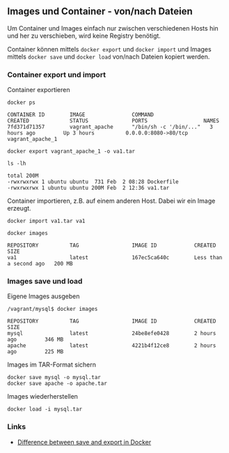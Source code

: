 ﻿Images und Container - von/nach Dateien
---------------------------------------

Um Container und Images einfach nur zwischen verschiedenen Hosts hin und her zu verschieben, wird keine Registry benötigt.

Container können mittels `docker export` und `docker import` und Images mittels `docker save` und `docker load` von/nach Dateien kopiert werden.


### Container export und import

Container exportieren

	docker ps
	
	CONTAINER ID        IMAGE               COMMAND                  CREATED             STATUS              PORTS                  NAMES
	7fd371d71357        vagrant_apache      "/bin/sh -c '/bin/..."   3 hours ago         Up 3 hours          0.0.0.0:8080->80/tcp   vagrant_apache_1

	docker export vagrant_apache_1 -o va1.tar
	
	ls -lh
	
	total 200M
	-rwxrwxrwx 1 ubuntu ubuntu  731 Feb  2 08:28 Dockerfile
	-rwxrwxrwx 1 ubuntu ubuntu 200M Feb  2 12:36 va1.tar

Container importieren, z.B. auf einem anderen Host. Dabei wir ein Image erzeugt.

	docker import va1.tar va1
	
	docker images
	
	REPOSITORY          TAG                 IMAGE ID            CREATED                  SIZE
	va1                 latest              167ec5ca640c        Less than a second ago   200 MB


### Images save und load

Eigene Images ausgeben

	/vagrant/mysql$ docker images
	
	REPOSITORY          TAG                 IMAGE ID            CREATED             SIZE
	mysql               latest              24be8efe0428        2 hours ago         346 MB
	apache              latest              4221b4f12ce8        2 hours ago         225 MB


Images im TAR-Format sichern
	
	docker save mysql -o mysql.tar
	docker save apache -o apache.tar
	
Images wiederherstellen

	docker load -i mysql.tar  
	
### Links

* [Difference between save and export in Docker](https://tuhrig.de/difference-between-save-and-export-in-docker/)
	
	
